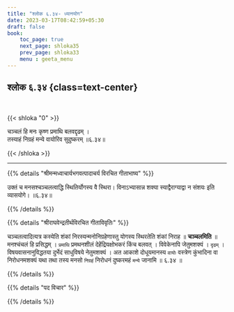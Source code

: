 ```yaml
---
title: "श्लोक ६.३४- ध्यानयोग"
date: 2023-03-17T08:42:59+05:30
draft: false
book:
    toc_page: true
    next_page: shloka35
    prev_page: shloka33
    menu : geeta_menu
---
```




## श्लोक ६.३४ {class=text-center}

<br/>

{{< shloka  "0"  >}}

चञ्चलं हि मनः कृष्ण प्रमाथि बलवद्दृढम् ।  
तस्याहं निग्रहं मन्ये वायोरिव सुदुष्करम् ॥६.३४॥

{{< /shloka >}}

---


{{% details "श्रीमन्मध्वाचार्यभगवत्पादाचर्य विरचित  गीताभाष्य" %}}

उक्तं च मनसश्चञ्चलत्वाद्धि स्थितिर्योगस्य वै स्थिरा। 
विनाऽभ्यासान्न शक्या स्याद्वैराग्याद्वा न संशयः इति व्यासयोगे। ॥६.३४॥

{{% /details %}}



{{% details "श्रीराघवेन्द्रतीर्थविरचित गीताविवृतिः" %}}

चञ्चलत्वादित्यत्र कस्येति शंकां निरस्यन्मनोनिग्रहेणास्तु योगस्य स्थिरतेति 
शंकां निराह ॥ **चञ्चलमिति** ॥ मनश्चंचलं हि प्रसिद्धम् । 
`प्रमाथि` प्रमथनशीलं देहेंद्रियक्षोभकरं किंच बलवत् । 
विवेकेनापि जेतुमशक्यं । `दृढम्` । 
विषयवासनानुविद्धतया दुर्भेदं साधुविषये नेतुमशक्यं । 
अत आकाशे दोधूयमानस्य `वायोः` वस्त्रेण कुंभादिना 
वा निरोधनमशक्यं यथा तथा तस्य मनसो `निग्रहं` 
निरोधनं दुष्करमहं `मन्ये` जानामि ॥ ६.३४ ॥

{{% /details %}}



{{% details "पद विचार" %}}


{{% /details %}}
